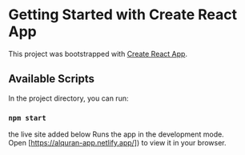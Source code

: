 # Getting Started with Create React App

This project was bootstrapped with [Create React App](https://github.com/facebook/create-react-app).

## Available Scripts

In the project directory, you can run:

### `npm start`
the live site added below
Runs the app in the development mode.\
Open [https://alquran-app.netlify.app/]) to view it in your browser.

